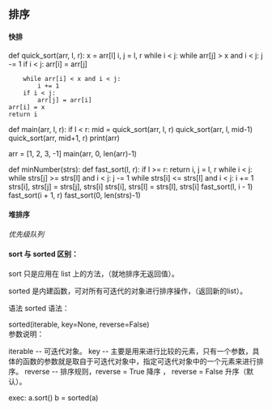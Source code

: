 ## 排序

#### 快排
def quick_sort(arr, l, r):
    x = arr[l]
    i, j = l, r
    while i < j:
        while arr[j] > x and i < j:
            j -= 1
        if i < j:
            arr[i] = arr[j]

        while arr[i] < x and i < j:
            i += 1
        if i < j:
            arr[j] = arr[i]
    arr[i] = x
    return i

def main(arr, l, r):
    if l < r:
        mid = quick_sort(arr, l, r)
        quick_sort(arr, l, mid-1)
        quick_sort(arr, mid+1, r)
    print(arr)

arr = [1, 2, 3, -1]
main(arr, 0, len(arr)-1)
		

 <!-- 大佬的做法比上面的做法快一个量级 -->
<!-- strs = [1, 2, 3, 4, -1] -->
def minNumber(strs):
    def fast_sort(l, r):
        if l >= r: return
        i, j = l, r
        while i < j:
            while strs[j] >= strs[l] and i < j: j -= 1
            while strs[i] <= strs[l] and i < j: i += 1
            strs[i], strs[j] = strs[j], strs[i]
        strs[i], strs[l] = strs[l], strs[i]
        fast_sort(l, i - 1)
        fast_sort(i + 1, r)
    fast_sort(0, len(strs)-1)


#### 堆排序
*优先级队列*




#### sort 与 sorted 区别：
sort 只是应用在 list 上的方法，（就地排序无返回值）。

sorted 是内建函数，可对所有可迭代的对象进行排序操作，（返回新的list）。

 

语法
sorted 语法：

sorted(iterable, key=None, reverse=False)  
参数说明：

iterable -- 可迭代对象。
key -- 主要是用来进行比较的元素，只有一个参数，具体的函数的参数就是取自于可迭代对象中，指定可迭代对象中的一个元素来进行排序。
reverse -- 排序规则，reverse = True 降序 ， reverse = False 升序（默认）。

exec:
a.sort()
b = sorted(a)   

